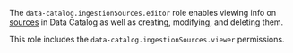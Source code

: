 The `data-catalog.ingestionSources.editor` role enables viewing info on [sources](../../../metadata-hub/concepts/data-catalog.md#metadata-upload) in Data Catalog as well as creating, modifying, and deleting them.

This role includes the `data-catalog.ingestionSources.viewer` permissions.
